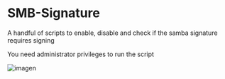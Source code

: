 # SMB-Signature
A handful of scripts to enable, disable and check if the samba signature requires signing

You need administrator privileges to run the script

![imagen](https://github.com/Mikelsinho/SMB-Signature/assets/123953113/98f51f82-c08a-4b2a-8a39-2dff74ddf2db)

